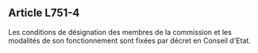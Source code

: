 Article L751-4
----
Les conditions de désignation des membres de la commission et les modalités de
son fonctionnement sont fixées par décret en Conseil d'Etat.
